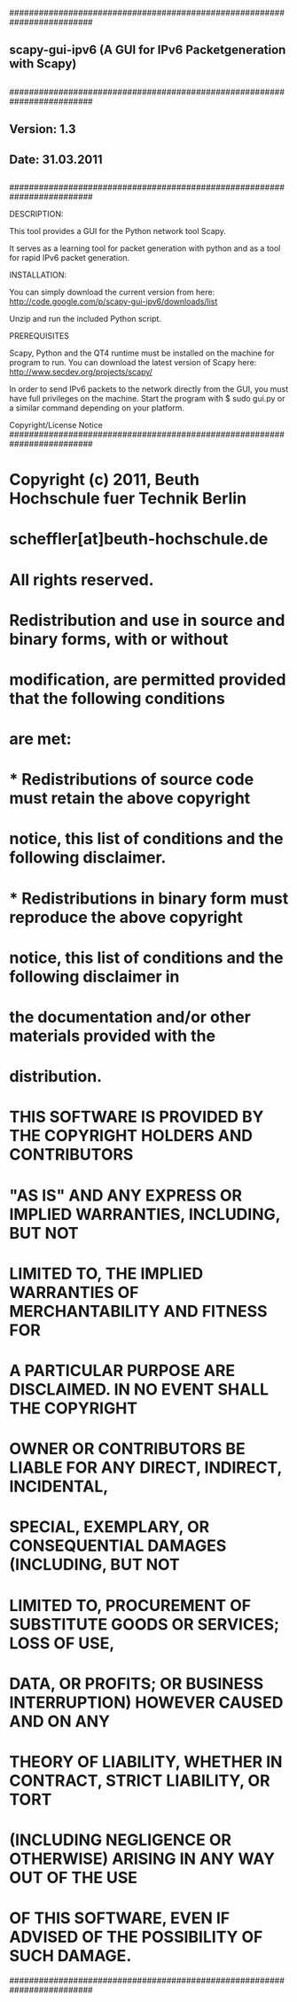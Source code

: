 #########################################################################
##                                                                      #
## scapy-gui-ipv6 (A GUI for IPv6 Packetgeneration with Scapy)          #
##                                                                      #
#########################################################################
##                                                                      #
## Version: 1.3                                                         #
## Date:    31.03.2011                                                  #
##                                                                      #
#########################################################################

DESCRIPTION:

This tool provides a GUI for the Python network tool Scapy.

It serves as a learning tool for packet generation with python and as a 
tool for rapid IPv6 packet generation.


INSTALLATION:

You can simply download the current version from here: 
http://code.google.com/p/scapy-gui-ipv6/downloads/list

Unzip and run the included Python script.


PREREQUISITES

Scapy, Python and the QT4 runtime must be installed on the machine 
for program to run. You can download the latest version of Scapy 
here: http://www.secdev.org/projects/scapy/


In order to send IPv6 packets to the network directly from the GUI, 
you must have full privileges on the machine. Start the program with
 $ sudo gui.py
or a similar command depending on your platform.



Copyright/License Notice
#########################################################################
# Copyright (c) 2011, Beuth Hochschule fuer Technik Berlin		#
# 		scheffler[at]beuth-hochschule.de	                #
# All rights reserved.                                                  #
#                                                                       #
# Redistribution and use in source and binary forms, with or without    #
# modification, are permitted provided that the following conditions    #
# are met:                                                              #
#                                                                       #
#   * Redistributions of source code must retain the above copyright    #
#     notice, this list of conditions and the following disclaimer.     #
#                                                                       #
#   * Redistributions in binary form must reproduce the above copyright #
#     notice, this list of conditions and the following disclaimer in   #
#     the documentation and/or other materials provided with the        #
#     distribution.                                                     #
#                                                                       #
#                                                                       #
# THIS SOFTWARE IS PROVIDED BY THE COPYRIGHT HOLDERS AND CONTRIBUTORS   #
# "AS IS" AND ANY EXPRESS OR IMPLIED WARRANTIES, INCLUDING, BUT NOT     #
# LIMITED TO, THE IMPLIED WARRANTIES OF MERCHANTABILITY AND FITNESS FOR #
# A PARTICULAR PURPOSE ARE DISCLAIMED. IN NO EVENT SHALL THE COPYRIGHT  #
# OWNER OR CONTRIBUTORS BE LIABLE FOR ANY DIRECT, INDIRECT, INCIDENTAL, #
# SPECIAL, EXEMPLARY, OR CONSEQUENTIAL DAMAGES (INCLUDING, BUT NOT      #
# LIMITED TO, PROCUREMENT OF SUBSTITUTE GOODS OR SERVICES; LOSS OF USE, #
# DATA, OR PROFITS; OR BUSINESS INTERRUPTION) HOWEVER CAUSED AND ON ANY #
# THEORY OF LIABILITY, WHETHER IN CONTRACT, STRICT LIABILITY, OR TORT   #
# (INCLUDING NEGLIGENCE OR OTHERWISE) ARISING IN ANY WAY OUT OF THE USE #
# OF THIS SOFTWARE, EVEN IF ADVISED OF THE POSSIBILITY OF SUCH DAMAGE.  #
#########################################################################


